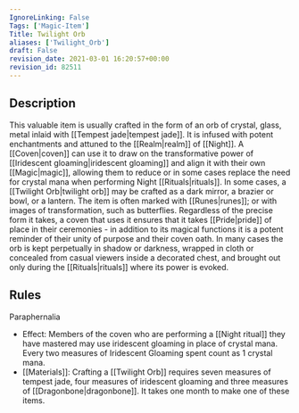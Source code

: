 ```yaml
---
IgnoreLinking: False
Tags: ['Magic-Item']
Title: Twilight Orb
aliases: ['Twilight_Orb']
draft: False
revision_date: 2021-03-01 16:20:57+00:00
revision_id: 82511
---
```


## Description
This valuable item is usually crafted in the form of an orb of crystal, glass, metal inlaid with [[Tempest jade|tempest jade]]. It is infused with potent enchantments and attuned to the [[Realm|realm]] of [[Night]]. A [[Coven|coven]] can use it to draw on the transformative power of [[Iridescent gloaming|iridescent gloaming]] and align it with their own [[Magic|magic]], allowing them to reduce or in some cases replace the need for crystal mana when performing Night [[Rituals|rituals]].
In some cases, a [[Twilight Orb|twilight orb]] may be crafted as a dark mirror, a brazier or bowl, or a lantern. The item is often marked with [[Runes|runes]]; or with images of transformation, such as butterflies. Regardless of the precise form it takes, a coven that uses it ensures that it takes [[Pride|pride]] of place in their ceremonies - in addition to its magical functions it is a potent reminder of their unity of purpose and their coven oath. In many cases the orb is kept perpetually in shadow or darkness, wrapped in cloth or concealed from casual viewers inside a decorated chest, and brought out only during the [[Rituals|rituals]] where its power is evoked.
## Rules
Paraphernalia
* Effect: Members of the coven who are performing a [[Night ritual]] they have mastered may use iridescent gloaming in place of crystal mana. Every two measures of Iridescent Gloaming spent count as 1 crystal mana.
* [[Materials]]: Crafting a [[Twilight Orb]] requires seven measures of tempest jade, four measures of iridescent gloaming and three measures of [[Dragonbone|dragonbone]]. It takes one month to make one of these items.